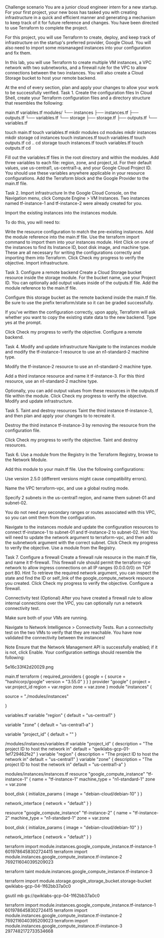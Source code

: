 Challenge scenario
You are a junior cloud engineer intern for a new startup. For your first project, your new boss has tasked you with creating infrastructure in a quick and efficient manner and generating a mechanism to keep track of it for future reference and changes. You have been directed to use Terraform to complete the project.

For this project, you will use Terraform to create, deploy, and keep track of infrastructure on the startup's preferred provider, Google Cloud. You will also need to import some mismanaged instances into your configuration and fix them.

In this lab, you will use Terraform to create multiple VM instances, a VPC network with two subnetworks, and a firewall rule for the VPC to allow connections between the two instances. You will also create a Cloud Storage bucket to host your remote backend.

At the end of every section, plan and apply your changes to allow your work to be successfully verified.
Task 1. Create the configuration files
In Cloud Shell, create your Terraform configuration files and a directory structure that resembles the following:

main.tf
variables.tf
modules/
└── instances
    ├── instances.tf
    ├── outputs.tf
    └── variables.tf
└── storage
    ├── storage.tf
    ├── outputs.tf
    └── variables.tf

touch main.tf
touch variables.tf
mkdir modules
cd modules
mkdir instances
mkdir storage
cd instances
touch instances.tf
touch variables.tf
touch outputs.tf
cd ..
cd storage
touch instances.tf
touch variables.tf
touch outputs.tf
cd 

Fill out the variables.tf files in the root directory and within the modules. Add three variables to each file: region, zone, and project_id. For their default values, use us-central1, us-central1-a, and your Google Cloud Project ID.
You should use these variables anywhere applicable in your resource configurations.
Add the Terraform block and the Google Provider to the main.tf file.

Task 2. Import infrastructure
In the Google Cloud Console, on the Navigation menu, click Compute Engine > VM Instances. Two instances named tf-instance-1 and tf-instance-2 were already created for you.

Import the existing instances into the instances module.

To do this, you will need to:

Write the resource configuration to match the pre-existing instances.
Add the module reference into the main.tf file.
Use the terraform import command to import them into your instances module.
Hint Click on one of the instances to find its Instance ID, boot disk image, and machine type. These are all necessary for writing the configurations correctly and importing them into Terraform.
Click Check my progress to verify the objective.
Import infrastructure.

Task 3. Configure a remote backend
Create a Cloud Storage bucket resource inside the storage module. For the bucket name, use your Project ID.
You can optionally add output values inside of the outputs.tf file.
Add the module reference to the main.tf file.

Configure this storage bucket as the remote backend inside the main.tf file. Be sure to use the prefix terraform/state so it can be graded successfully.

If you've written the configuration correctly, upon apply, Terraform will ask whether you want to copy the existing state data to the new backend. Type yes at the prompt.

Click Check my progress to verify the objective.
Configure a remote backend.

Task 4. Modify and update infrastructure
Navigate to the instances module and modify the tf-instance-1 resource to use an n1-standard-2 machine type.

Modify the tf-instance-2 resource to use an n1-standard-2 machine type.

Add a third instance resource and name it tf-instance-3. For this third resource, use an n1-standard-2 machine type.

Optionally, you can add output values from these resources in the outputs.tf file within the module.
Click Check my progress to verify the objective.
Modify and update infrastructure.

Task 5. Taint and destroy resources
Taint the third instance tf-instance-3, and then plan and apply your changes to to recreate it.

Destroy the third instance tf-instance-3 by removing the resource from the configuration file.

Click Check my progress to verify the objective.
Taint and destroy resources.

Task 6. Use a module from the Registry
In the Terraform Registry, browse to the Network Module.

Add this module to your main.tf file. Use the following configurations:

Use version 2.5.0 (different versions might cause compatibility errors).

Name the VPC terraform-vpc, and use a global routing mode.

Specify 2 subnets in the us-central1 region, and name them subnet-01 and subnet-02.

You do not need any secondary ranges or routes associated with this VPC, so you can omit them from the configuration.

Navigate to the instances module and update the configuration resources to connect tf-instance-1 to subnet-01 and tf-instance-2 to subnet-02.
Hint You will need to update the network argument to terraform-vpc, and then add the subnetwork argument with the correct subnet.
Click Check my progress to verify the objective.
Use a module from the Registry.

Task 7. Configure a firewall
Create a firewall rule resource in the main.tf file, and name it tf-firewall. This firewall rule should permit the terraform-vpc network to allow ingress connections on all IP ranges (0.0.0.0/0) on TCP port 80.
Hint To retrieve the required network argument, you can inspect the state and find the ID or self_link of the google_compute_network resource you created.
Click Check my progress to verify the objective.
Configure a firewall.

Connectivity test (Optional)
After you have created a firewall rule to allow internal connections over the VPC, you can optionally run a network connectivity test.

Make sure both of your VMs are running.

Navigate to Network Intelligence > Connectivity Tests. Run a connectivity test on the two VMs to verify that they are reachable. You have now validated the connectivity between the instances!

Note Ensure that the Network Management API is successfully enabled; if it is not, click Enable.
Your configuration settings should resemble the following:

5e16c33f42d20029.png



main.tf
terraform {
  required_providers {
    google = {
      source = "hashicorp/google"
      version = "3.55.0"
    }
  }
}
provider "google" {
  project     = var.project_id
  region      = var.region
  zone        = var.zone
}
module "instances" {

  source     = "./modules/instances"

}

variables.tf
variable "region" {
 default = "us-central1"
}

variable "zone" {
 default = "us-central1-a"
}

variable "project_id" {
 default = "<FILL IN PROJECT ID>"
}

/modules/instances/variables.tf
variable "project_id" {
  description = "The project ID to host the network in"
  default     = "qwiklabs-gcp-01-1ef729462fe2"
}
variable "region" {
  description = "The project ID to host the network in"
  default     = "us-central1"
}
variable "zone" {
  description = "The project ID to host the network in"
  default     = "us-central1-a"
}

modules/instances/instances.tf
resource "google_compute_instance" "tf-instance-1" {
  name         = "tf-instance-1"
  machine_type = "n1-standard-1"
  zone         = var.zone

  boot_disk {
    initialize_params {
      image = "debian-cloud/debian-10"
    }
  }

  network_interface {
 network = "default"
  }
}

resource "google_compute_instance" "tf-instance-2" {
  name         = "tf-instance-2"
  machine_type = "n1-standard-1"
  zone         = var.zone

  boot_disk {
    initialize_params {
      image = "debian-cloud/debian-10"
    }
  }

  network_interface {
 network = "default"
  }
}

terraform import module.instances.google_compute_instance.tf-instance-1 6019786458302724415
terraform import module.instances.google_compute_instance.tf-instance-2 7692116040395209023

terraform taint module.instances.google_compute_instance.tf-instance-3

terraform import module.storage.google_storage_bucket.storage-bucket qwiklabs-gcp-04-1f62bb37a0c0

gsutil mb gs://qwiklabs-gcp-04-1f62bb37a0c0


terraform import module.instances.google_compute_instance.tf-instance-1 6019786458302724415
terraform import module.instances.google_compute_instance.tf-instance-2 7692116040395209023
terraform import module.instances.google_compute_instance.tf-instance-3 2977482172733534668
